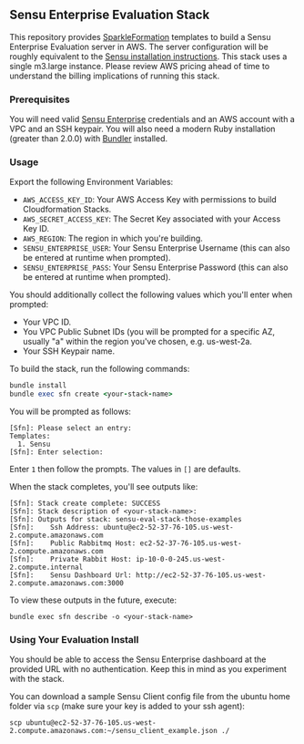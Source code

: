 ## Sensu Enterprise Evaluation Stack
This repository provides [SparkleFormation](http://www.sparkleformation.io/) templates to build a Sensu Enterprise Evaluation server in AWS. The server configuration will be roughly equivalent to the [Sensu installation instructions](https://sensuapp.org/docs/latest/installation-overview). This stack uses a single m3.large instance. Please review AWS pricing ahead of time to understand the billing implications of running this stack.

### Prerequisites
You will need valid [Sensu Enterprise](https://sensuapp.org/sensu-enterprise) credentials and an AWS account with a VPC and an SSH keypair.
You will also need a modern Ruby installation (greater than 2.0.0) with [Bundler](http://bundler.io/) installed.

### Usage
Export the following Environment Variables:
* `AWS_ACCESS_KEY_ID`: Your AWS Access Key with permissions to build Cloudformation Stacks.
* `AWS_SECRET_ACCESS_KEY`: The Secret Key associated with your Access Key ID.
* `AWS_REGION`: The region in which you're building.
* `SENSU_ENTERPRISE_USER`: Your Sensu Enterprise Username (this can also be entered at runtime when prompted).
* `SENSU_ENTERPRISE_PASS`: Your Sensu Enterprise Password (this can also be entered at runtime when prompted).

You should additionally collect the following values which you'll enter when prompted:
* Your VPC ID.
* You VPC Public Subnet IDs (you will be prompted for a specific AZ, usually "a" within the region you've chosen, e.g. us-west-2a.
* Your SSH Keypair name.

To build the stack, run the following commands:
```ruby
bundle install
bundle exec sfn create <your-stack-name>
```
You will be prompted as follows:
```
[Sfn]: Please select an entry:
Templates:
  1. Sensu
[Sfn]: Enter selection:
```
Enter `1` then follow the prompts. The values in `[]` are defaults.

When the stack completes, you'll see outputs like:
```
[Sfn]: Stack create complete: SUCCESS
[Sfn]: Stack description of <your-stack-name>:
[Sfn]: Outputs for stack: sensu-eval-stack-those-examples
[Sfn]:    Ssh Address: ubuntu@ec2-52-37-76-105.us-west-2.compute.amazonaws.com
[Sfn]:    Public Rabbitmq Host: ec2-52-37-76-105.us-west-2.compute.amazonaws.com
[Sfn]:    Private Rabbit Host: ip-10-0-0-245.us-west-2.compute.internal
[Sfn]:    Sensu Dashboard Url: http://ec2-52-37-76-105.us-west-2.compute.amazonaws.com:3000
```
To view these outputs in the future, execute:
```
bundle exec sfn describe -o <your-stack-name>
```
### Using Your Evaluation Install
You should be able to access the Sensu Enterprise dashboard at the provided URL with no authentication. Keep this in mind as you experiment with the stack.

You can download a sample Sensu Client config file from the ubuntu home folder via `scp` (make sure your key is added to your ssh agent):
```
scp ubuntu@ec2-52-37-76-105.us-west-2.compute.amazonaws.com:~/sensu_client_example.json ./
```
